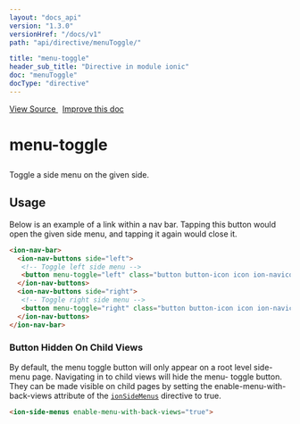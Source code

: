 ```yaml
---
layout: "docs_api"
version: "1.3.0"
versionHref: "/docs/v1"
path: "api/directive/menuToggle/"

title: "menu-toggle"
header_sub_title: "Directive in module ionic"
doc: "menuToggle"
docType: "directive"
---
```


<div class="improve-docs">
<a href='http://github.com/driftyco/ionic/tree/1.x/js/angular/directive/menuToggle.js#L1'>
View Source
</a>
&nbsp;
<a href='http://github.com/driftyco/ionic/edit/1.x/js/angular/directive/menuToggle.js#L1'>
Improve this doc
</a>
</div>




<h1 class="api-title">

menu-toggle



</h1>





Toggle a side menu on the given side.









<h2 id="usage">Usage</h2>

Below is an example of a link within a nav bar. Tapping this button
would open the given side menu, and tapping it again would close it.

```html
<ion-nav-bar>
  <ion-nav-buttons side="left">
   <!-- Toggle left side menu -->
   <button menu-toggle="left" class="button button-icon icon ion-navicon"></button>
  </ion-nav-buttons>
  <ion-nav-buttons side="right">
   <!-- Toggle right side menu -->
   <button menu-toggle="right" class="button button-icon icon ion-navicon"></button>
  </ion-nav-buttons>
</ion-nav-bar>
```

### Button Hidden On Child Views
By default, the menu toggle button will only appear on a root
level side-menu page. Navigating in to child views will hide the menu-
toggle button. They can be made visible on child pages by setting the
enable-menu-with-back-views attribute of the <a href="/docs/api/directive/ionSideMenus/"><code>ionSideMenus</code></a>
directive to true.

```html
<ion-side-menus enable-menu-with-back-views="true">
```









